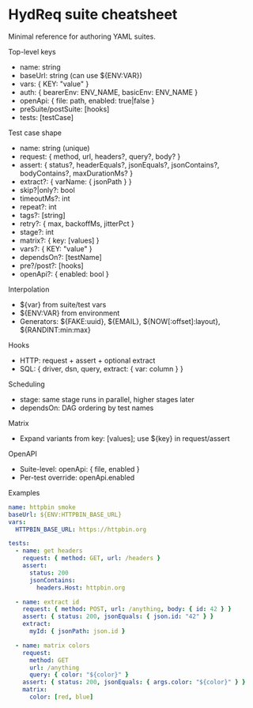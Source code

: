 # HydReq suite cheatsheet

Minimal reference for authoring YAML suites.

Top-level keys
- name: string
- baseUrl: string (can use ${ENV:VAR})
- vars: { KEY: "value" }
- auth: { bearerEnv: ENV_NAME, basicEnv: ENV_NAME }
- openApi: { file: path, enabled: true|false }
- preSuite/postSuite: [hooks]
- tests: [testCase]

Test case shape
- name: string (unique)
- request: { method, url, headers?, query?, body? }
- assert: { status?, headerEquals?, jsonEquals?, jsonContains?, bodyContains?, maxDurationMs? }
- extract?: { varName: { jsonPath } }
- skip?|only?: bool
- timeoutMs?: int
- repeat?: int
- tags?: [string]
- retry?: { max, backoffMs, jitterPct }
- stage?: int
- matrix?: { key: [values] }
- vars?: { KEY: "value" }
- dependsOn?: [testName]
- pre?/post?: [hooks]
- openApi?: { enabled: bool }

Interpolation
- ${var} from suite/test vars
- ${ENV:VAR} from environment
- Generators: ${FAKE:uuid}, ${EMAIL}, ${NOW[:offset]:layout}, ${RANDINT:min:max}

Hooks
- HTTP: request + assert + optional extract
- SQL: { driver, dsn, query, extract: { var: column } }

Scheduling
- stage: same stage runs in parallel, higher stages later
- dependsOn: DAG ordering by test names

Matrix
- Expand variants from key: [values]; use ${key} in request/assert

OpenAPI
- Suite-level: openApi: { file, enabled }
- Per-test override: openApi.enabled

Examples
```yaml
name: httpbin smoke
baseUrl: ${ENV:HTTPBIN_BASE_URL}
vars:
  HTTPBIN_BASE_URL: https://httpbin.org

tests:
  - name: get headers
    request: { method: GET, url: /headers }
    assert:
      status: 200
      jsonContains:
        headers.Host: httpbin.org

  - name: extract id
    request: { method: POST, url: /anything, body: { id: 42 } }
    assert: { status: 200, jsonEquals: { json.id: "42" } }
    extract:
      myId: { jsonPath: json.id }

  - name: matrix colors
    request:
      method: GET
      url: /anything
      query: { color: "${color}" }
    assert: { status: 200, jsonEquals: { args.color: "${color}" } }
    matrix:
      color: [red, blue]
```
